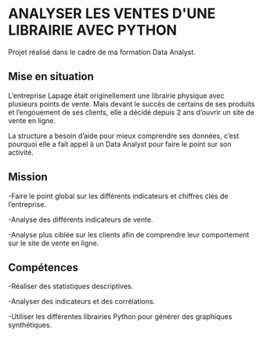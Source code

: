 # ANALYSER LES VENTES D'UNE LIBRAIRIE AVEC PYTHON

Projet réalisé dans le cadre de ma formation Data Analyst. 

## Mise en situation

L’entreprise Lapage était originellement une librairie physique avec plusieurs points de vente. 
Mais devant le succès de certains de ses produits et l’engouement de ses clients, elle a décidé depuis 2 ans d’ouvrir un site de vente en ligne. 

La structure a besoin d’aide pour mieux comprendre ses données, c’est pourquoi elle a fait appel à un Data Analyst pour faire le point sur son activité. 

## Mission

-Faire le point global sur les différents indicateurs et chiffres clés de l’entreprise. 

-Analyse des différents indicateurs de vente.

-Analyse plus ciblée sur les clients afin de comprendre leur comportement sur le site de vente en ligne.   

## Compétences

-Réaliser des statistiques descriptives.

-Analyser des indicateurs et des corrélations. 

-Utiliser les différentes librairies Python pour générer des graphiques synthétiques. 



